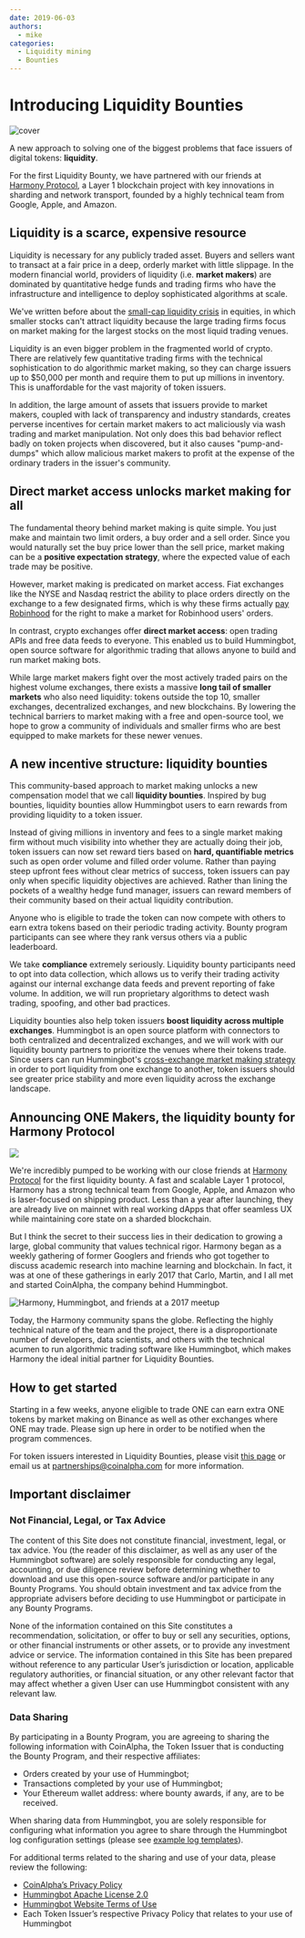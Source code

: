 ```yaml
---
date: 2019-06-03
authors:
  - mike
categories:
  - Liquidity mining
  - Bounties
---
```


# Introducing Liquidity Bounties

![cover](cover.jpeg)

A new approach to solving one of the biggest problems that face issuers of digital tokens: **liquidity**.

For the first Liquidity Bounty, we have partnered with our friends at [Harmony Protocol](https://harmony.one/), a Layer 1 blockchain project with key innovations in sharding and network transport, founded by a highly technical team from Google, Apple, and Amazon.

<!-- more -->

## Liquidity is a scarce, expensive resource

Liquidity is necessary for any publicly traded asset. Buyers and sellers want to transact at a fair price in a deep, orderly market with little slippage. In the modern financial world, providers of liquidity (i.e. **market makers**) are dominated by quantitative hedge funds and trading firms who have the infrastructure and intelligence to deploy sophisticated algorithms at scale.

We've written before about the [small-cap liquidity crisis](../2019-01-thin-crust-of-liquidity/index.md) in equities, in which smaller stocks can't attract liquidity because the large trading firms focus on market making for the largest stocks on the most liquid trading venues.

Liquidity is an even bigger problem in the fragmented world of crypto. There are relatively few quantitative trading firms with the technical sophistication to do algorithmic market making, so they can charge issuers up to $50,000 per month and require them to put up millions in inventory. This is unaffordable for the vast majority of token issuers.

In addition, the large amount of assets that issuers provide to market makers, coupled with lack of transparency and industry standards, creates perverse incentives for certain market makers to act maliciously via wash trading and market manipulation. Not only does this bad behavior reflect badly on token projects when discovered, but it also causes "pump-and-dumps" which allow malicious market makers to profit at the expense of the ordinary traders in the issuer's community.

## Direct market access unlocks market making for all

The fundamental theory behind market making is quite simple. You just make and maintain two limit orders, a buy order and a sell order. Since you would naturally set the buy price lower than the sell price, market making can be a **positive expectation strategy**, where the expected value of each trade may be positive.

However, market making is predicated on market access. Fiat exchanges like the NYSE and Nasdaq restrict the ability to place orders directly on the exchange to a few designated firms, which is why these firms actually [pay Robinhood](https://www.bloomberg.com/news/articles/2018-10-15/robinhood-gets-almost-half-its-revenue-in-controversial-bargain-with-high-speed-traders) for the right to make a market for Robinhood users' orders.

In contrast, crypto exchanges offer **direct market access**: open trading APIs and free data feeds to everyone. This enabled us to build Hummingbot, open source software for algorithmic trading that allows anyone to build and run market making bots.

While large market makers fight over the most actively traded pairs on the highest volume exchanges, there exists a massive **long tail of smaller markets** who also need liquidity: tokens outside the top 10, smaller exchanges, decentralized exchanges, and new blockchains. By lowering the technical barriers to market making with a free and open-source tool, we hope to grow a community of individuals and smaller firms who are best equipped to make markets for these newer venues.

## A new incentive structure: liquidity bounties

This community-based approach to market making unlocks a new compensation model that we call **liquidity bounties**. Inspired by bug bounties, liquidity bounties allow Hummingbot users to earn rewards from providing liquidity to a token issuer.

Instead of giving millions in inventory and fees to a single market making firm without much visibility into whether they are actually doing their job, token issuers can now set reward tiers based on **hard, quantifiable metrics** such as open order volume and filled order volume. Rather than paying steep upfront fees without clear metrics of success, token issuers can pay only when specific liquidity objectives are achieved. Rather than lining the pockets of a wealthy hedge fund manager, issuers can reward members of their community based on their actual liquidity contribution.

Anyone who is eligible to trade the token can now compete with others to earn extra tokens based on their periodic trading activity. Bounty program participants can see where they rank versus others via a public leaderboard.

We take **compliance** extremely seriously. Liquidity bounty participants need to opt into data collection, which allows us to verify their trading activity against our internal exchange data feeds and prevent reporting of fake volume. In addition, we will run proprietary algorithms to detect wash trading, spoofing, and other bad practices.

Liquidity bounties also help token issuers **boost liquidity across multiple exchanges**. Hummingbot is an open source platform with connectors to both centralized and decentralized exchanges, and we will work with our liquidity bounty partners to prioritize the venues where their tokens trade. Since users can run Hummingbot's [cross-exchange market making strategy](../../../strategies/cross-exchange-market-making.md) in order to port liquidity from one exchange to another, token issuers should see greater price stability and more even liquidity across the exchange landscape.

## Announcing ONE Makers, the liquidity bounty for Harmony Protocol

![](./harmony-hummingbot.jpeg)

We're incredibly pumped to be working with our close friends at [Harmony Protocol](https://harmony.one/) for the first liquidity bounty. A fast and scalable Layer 1 protocol, Harmony has a strong technical team from Google, Apple, and Amazon who is laser-focused on shipping product. Less than a year after launching, they are already live on mainnet with real working dApps that offer seamless UX while maintaining core state on a sharded blockchain.

But I think the secret to their success lies in their dedication to growing a large, global community that values technical rigor. Harmony began as a weekly gathering of former Googlers and friends who got together to discuss academic research into machine learning and blockchain. In fact, it was at one of these gatherings in early 2017 that Carlo, Martin, and I all met and started CoinAlpha, the company behind Hummingbot.

![Harmony, Hummingbot, and friends at a 2017 meetup](./tgi.jpg)

Today, the Harmony community spans the globe. Reflecting the highly technical nature of the team and the project, there is a disproportionate number of developers, data scientists, and others with the technical acumen to run algorithmic trading software like Hummingbot, which makes Harmony the ideal initial partner for Liquidity Bounties.

## How to get started

Starting in a few weeks, anyone eligible to trade ONE can earn extra ONE tokens by market making on Binance as well as other exchanges where ONE may trade. Please sign up here in order to be notified when the program commences.

For token issuers interested in Liquidity Bounties, please visit [this page](https://miner.hummingbot.io/) or email us at [partnerships@coinalpha.com](mailto:partnerships@coinalpha.com) for more information.

## Important disclaimer

### Not Financial, Legal, or Tax Advice

The content of this Site does not constitute financial, investment, legal, or tax advice. You (the reader of this disclaimer, as well as any user of the Hummingbot software) are solely responsible for conducting any legal, accounting, or due diligence review before determining whether to download and use this open-source software and/or participate in any Bounty Programs. You should obtain investment and tax advice from the appropriate advisers before deciding to use Hummingbot or participate in any Bounty Programs.

None of the information contained on this Site constitutes a recommendation, solicitation, or offer to buy or sell any securities, options, or other financial instruments or other assets, or to provide any investment advice or service. The information contained in this Site has been prepared without reference to any particular User’s jurisdiction or location, applicable regulatory authorities, or financial situation, or any other relevant factor that may affect whether a given User can use Hummingbot consistent with any relevant law.

### Data Sharing

By participating in a Bounty Program, you are agreeing to sharing the following information with CoinAlpha, the Token Issuer that is conducting the Bounty Program, and their respective affiliates:

- Orders created by your use of Hummingbot;
- Transactions completed by your use of Hummingbot;
- Your Ethereum wallet address: where bounty awards, if any, are to be received.

When sharing data from Hummingbot, you are solely responsible for configuring what information you agree to share through the Hummingbot log configuration settings (please see [example log templates](https://github.com/hummingbot/hummingbot/blob/master/hummingbot/templates/hummingbot_logs_TEMPLATE.yml)).

For additional terms related to the sharing and use of your data, please review the following:

- [CoinAlpha’s Privacy Policy](https://www.iubenda.com/privacy-policy/29320743)
- [Hummingbot Apache License 2.0](https://github.com/CoinAlpha/hummingbot/blob/master/LICENSE)
- [Hummingbot Website Terms of Use](https://www.hummingbot.io/terms.pdf)
- Each Token Issuer’s respective Privacy Policy that relates to your use of Hummingbot

